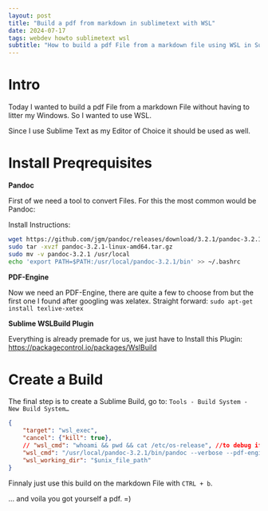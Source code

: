 ```yaml
---
layout: post
title: "Build a pdf from markdown in sublimetext with WSL"
date: 2024-07-17
tags: webdev howto sublimetext wsl
subtitle: "How to build a pdf File from a markdown file using WSL in Sublimetext"
---
```


# Intro

Today I wanted to build a pdf File from a markdown File without having to litter my Windows. So I wanted to use WSL.

Since I use Sublime Text as my Editor of Choice it should be used as well.

# Install Preqrequisites

**Pandoc**

First of we need a tool to convert Files. For this the most common would be Pandoc:

Install Instructions:

```bash
wget https://github.com/jgm/pandoc/releases/download/3.2.1/pandoc-3.2.1-linux-amd64.tar.gz
sudo tar -xvzf pandoc-3.2.1-linux-amd64.tar.gz
sudo mv -v pandoc-3.2.1 /usr/local
echo 'export PATH=$PATH:/usr/local/pandoc-3.2.1/bin' >> ~/.bashrc
```

**PDF-Engine**

Now we need an PDF-Engine, there are quite a few to choose from but the first one I found after googling was xelatex.
Straight forward: `sudo apt-get install texlive-xetex`


**Sublime WSLBuild Plugin**

Everything is already premade for us, we just have to Install this Plugin: https://packagecontrol.io/packages/WslBuild

# Create a Build

The final step is to create a Sublime Build, go to: `Tools - Build System - New Build System…`

```json
{
    "target": "wsl_exec",
    "cancel": {"kill": true},
    // "wsl_cmd": "whoami && pwd && cat /etc/os-release", //to debug if everything is working
    "wsl_cmd": "/usr/local/pandoc-3.2.1/bin/pandoc --verbose --pdf-engine=xelatex --citeproc -o '$file_base_name.pdf' '$file_name' && explorer.exe $(wslpath -w $unix_file_path); explorer.exe $(wslpath -w $unix_file_path/$file_base_name.pdf)", //if you dont want to open the folder/file after finishing, just leave everything behind the && out
    "wsl_working_dir": "$unix_file_path"
}
```

Finnaly just use this build on the markdown File with `CTRL + b`.


... and voila you got yourself a pdf. =)